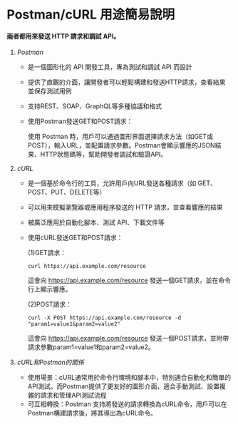# Postman/cURL 用途簡易說明

#### 兩者都用來發送 HTTP 請求和調試 API。
1. *Postman*
   - 是一個圖形化的 API 開發工具，專為測試和調試 API 而設計
   - 提供了直觀的介面，讓開發者可以輕鬆構建和發送HTTP請求，查看結果並保存測試用例
   - 支持REST、SOAP、GraphQL等多種協議和格式
   - 使用Postman發送GET和POST請求：
  
      使用 Postman 時，用戶可以通過圖形界面選擇請求方法（如GET或POST），輸入URL，並配置請求參數。Postman會顯示響應的JSON結果、HTTP狀態碼等，幫助開發者調試和驗證API。
     
2. *cURL*
   - 是一個基於命令行的工具，允許用戶向URL發送各種請求（如 GET、POST、PUT、DELETE等）
   - 可以用來模擬瀏覽器或應用程序發送的 HTTP 請求，並查看響應的結果
   - 被廣泛應用於自動化腳本、測試 API、下載文件等
   - 使用cURL發送GET和POST請求：

     (1)GET請求：
     ```
     curl https://api.example.com/resource
     ```
     這會向 https://api.example.com/resource 發送一個GET請求，並在命令行上顯示響應。
     
      (2)POST請求：
     ```
     curl -X POST https://api.example.com/resource -d "param1=value1&param2=value2"
     ```
     這會向 https://api.example.com/resource 發送一個POST請求，並附帶請求參數param1=value1和param2=value2。
     
3. *cURL和Postman的關係*
   - 使用場景：cURL通常用於命令行環境和腳本中，特別適合自動化和簡單的API測試。而Postman提供了更友好的圖形介面，適合手動測試、設置複雜的請求和管理API測試流程
   - 可互相轉換：Postman 支持將發送的請求轉換為cURL命令，用戶可以在Postman構建請求後，將其導出為cURL命令。
